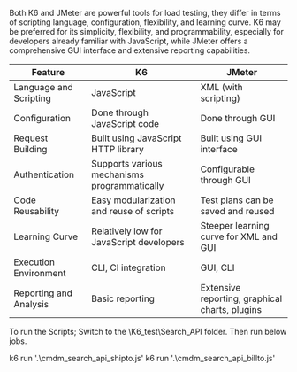 Both K6 and JMeter are powerful tools for load testing, they differ in terms of scripting language, configuration, flexibility, and learning curve. 
K6 may be preferred for its simplicity, flexibility, and programmability, especially for developers already familiar with JavaScript, while JMeter offers a comprehensive GUI interface and extensive reporting capabilities. 

| Feature                 | K6                                            | JMeter                                        |
|-------------------------|-----------------------------------------      |---------------------------------------------  |
| Language and Scripting  | JavaScript                                    | XML (with scripting)                          |
| Configuration           | Done through JavaScript code                  | Done through GUI                              |
| Request Building        | Built using JavaScript HTTP library           | Built using GUI interface                     |
| Authentication          | Supports various mechanisms programmatically  | Configurable through GUI                      |
| Code Reusability        | Easy modularization and reuse of scripts      | Test plans can be saved and reused            |
| Learning Curve          | Relatively low for JavaScript developers      | Steeper learning curve for XML and GUI        |
| Execution Environment   | CLI, CI integration                           | GUI, CLI                                      |
| Reporting and Analysis  | Basic reporting                               | Extensive reporting, graphical charts, plugins|



To run the Scripts;
Switch to the \K6_test\Search_API folder.
Then run below jobs.

 k6  run '.\cmdm_search_api_shipto.js'
  k6  run '.\cmdm_search_api_billto.js'

